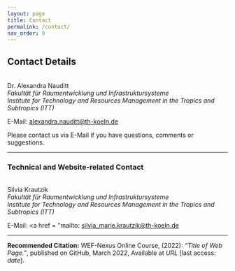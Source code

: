 ```yaml
---
layout: page
title: Contact
permalink: /contact/
nav_order: 9
---
```


## **Contact Details**
<br>
Dr. Alexandra Nauditt <br>
<i>Fakultät für Raumentwicklung und Infrastruktursysteme <br>
Institute for Technology and Resources Management in the Tropics and Subtropics (ITT) </i>
<br>

E-Mail: <a href = "mailto: alexandra.nauditt@th-koeln.de">alexandra.nauditt@th-koeln.de</a>

Please contact us via E-Mail if you have questions, comments or suggestions.

<hr/>


### **Technical and Website-related Contact**
<br>
Silvia Krautzik <br>
<i>Fakultät für Raumentwicklung und Infrastruktursysteme <br>
Institute for Technology and Resources Management in the Tropics and Subtropics (ITT) </i>
<br>

E-Mail: <a href = "mailto: silvia_marie.krautzik@th-koeln.de</a>

<hr/>

**Recommended Citation:**
WEF-Nexus Online Course, (2022): *“Title of Web Page.”*, published on GitHub, March 2022, Available at *URL* [last access: *date*].
